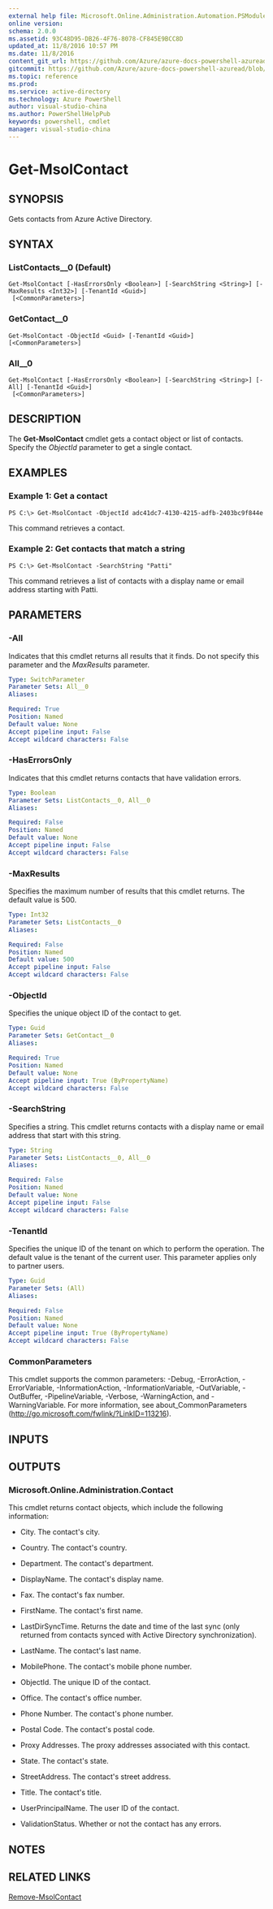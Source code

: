 ```yaml
---
external help file: Microsoft.Online.Administration.Automation.PSModule.dll-Help.xml
online version:
schema: 2.0.0
ms.assetid: 93C48D95-DB26-4F76-8078-CF845E9BCC8D
updated_at: 11/8/2016 10:57 PM
ms.date: 11/8/2016
content_git_url: https://github.com/Azure/azure-docs-powershell-azuread/blob/live/Azure%20AD%20Cmdlets/MSOnline/v1/Get-MsolContact.md
gitcommit: https://github.com/Azure/azure-docs-powershell-azuread/blob/1f9ce90a071efd51795186ba3f8b8d76905a96c3/Azure%20AD%20Cmdlets/MSOnline/v1/Get-MsolContact.md
ms.topic: reference
ms.prod: 
ms.service: active-directory
ms.technology: Azure PowerShell
author: visual-studio-china
ms.author: PowerShellHelpPub
keywords: powershell, cmdlet
manager: visual-studio-china
---
```


# Get-MsolContact

## SYNOPSIS
Gets contacts from Azure Active Directory.

## SYNTAX

### ListContacts__0 (Default)
```
Get-MsolContact [-HasErrorsOnly <Boolean>] [-SearchString <String>] [-MaxResults <Int32>] [-TenantId <Guid>]
 [<CommonParameters>]
```

### GetContact__0
```
Get-MsolContact -ObjectId <Guid> [-TenantId <Guid>] [<CommonParameters>]
```

### All__0
```
Get-MsolContact [-HasErrorsOnly <Boolean>] [-SearchString <String>] [-All] [-TenantId <Guid>]
 [<CommonParameters>]
```

## DESCRIPTION
The **Get-MsolContact** cmdlet gets a contact object or list of contacts.
Specify the _ObjectId_ parameter to get a single contact.

## EXAMPLES

### Example 1: Get a contact
```
PS C:\> Get-MsolContact -ObjectId adc41dc7-4130-4215-adfb-2403bc9f844e
```

This command retrieves a contact.

### Example 2: Get contacts that match a string
```
PS C:\> Get-MsolContact -SearchString "Patti"
```

This command retrieves a list of contacts with a display name or email address starting with Patti.

## PARAMETERS

### -All
Indicates that this cmdlet returns all results that it finds.
Do not specify this parameter and the _MaxResults_ parameter.

```yaml
Type: SwitchParameter
Parameter Sets: All__0
Aliases:

Required: True
Position: Named
Default value: None
Accept pipeline input: False
Accept wildcard characters: False
```

### -HasErrorsOnly
Indicates that this cmdlet returns contacts that have validation errors.

```yaml
Type: Boolean
Parameter Sets: ListContacts__0, All__0
Aliases:

Required: False
Position: Named
Default value: None
Accept pipeline input: False
Accept wildcard characters: False
```

### -MaxResults
Specifies the maximum number of results that this cmdlet returns.
The default value is 500.

```yaml
Type: Int32
Parameter Sets: ListContacts__0
Aliases:

Required: False
Position: Named
Default value: 500
Accept pipeline input: False
Accept wildcard characters: False
```

### -ObjectId
Specifies the unique object ID of the contact to get.

```yaml
Type: Guid
Parameter Sets: GetContact__0
Aliases:

Required: True
Position: Named
Default value: None
Accept pipeline input: True (ByPropertyName)
Accept wildcard characters: False
```

### -SearchString
Specifies a string.
This cmdlet returns contacts with a display name or email address that start with this string.

```yaml
Type: String
Parameter Sets: ListContacts__0, All__0
Aliases:

Required: False
Position: Named
Default value: None
Accept pipeline input: False
Accept wildcard characters: False
```

### -TenantId
Specifies the unique ID of the tenant on which to perform the operation.
The default value is the tenant of the current user.
This parameter applies only to partner users.

```yaml
Type: Guid
Parameter Sets: (All)
Aliases:

Required: False
Position: Named
Default value: None
Accept pipeline input: True (ByPropertyName)
Accept wildcard characters: False
```

### CommonParameters
This cmdlet supports the common parameters: -Debug, -ErrorAction, -ErrorVariable, -InformationAction, -InformationVariable, -OutVariable, -OutBuffer, -PipelineVariable, -Verbose, -WarningAction, and -WarningVariable. For more information, see about_CommonParameters (http://go.microsoft.com/fwlink/?LinkID=113216).

## INPUTS

## OUTPUTS

### Microsoft.Online.Administration.Contact
This cmdlet returns contact objects, which include the following information:

* City. The contact's city.

* Country. The contact's country.

* Department. The contact's department.

* DisplayName. The contact's display name.

* Fax. The contact's fax number.

* FirstName. The contact's first name.

* LastDirSyncTime. Returns the date and time of the last sync (only returned from contacts synced with Active Directory synchronization).

* LastName. The contact's last name.

* MobilePhone. The contact's mobile phone number.

* ObjectId. The unique ID of the contact.

* Office. The contact's office number.

* Phone Number. The contact's phone number.

* Postal Code. The contact's postal code.

* Proxy Addresses. The proxy addresses associated with this contact.

* State. The contact's state.

* StreetAddress. The contact's street address.

* Title. The contact's title.

* UserPrincipalName. The user ID of the contact.

* ValidationStatus. Whether or not the contact has any errors.

## NOTES

## RELATED LINKS
[Remove-MsolContact](xref:MSOnline/v1/Remove-MsolContact.md)
